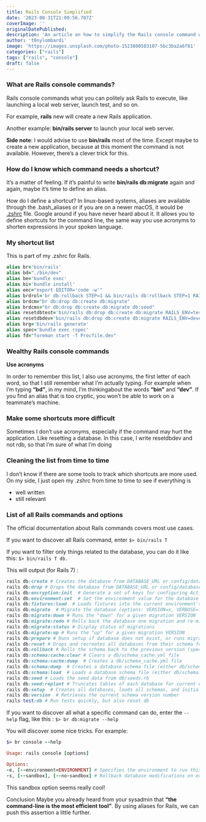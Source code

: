 ```yaml
---
title: Rails Console Simplified
date: '2023-08-31T21:00:56.707Z'
coverImage: ''
originalDatePublished:
description: 'An article on how to simplify the Rails console command with aliases'
author: 't0nylombardi'
image: 'https://images.unsplash.com/photo-1523800503107-5bc3ba2a6f81'
categories: ["rails"]
tags: ["rails", "console"]
draft: false
---
```



### What are Rails console commands?
Rails console commands what you can politely ask Rails to execute, like launching a local web server, launch test, and so on.

For example, **rails** new will create a new Rails application.

Another example: **bin/rails server** to launch your local web server.

**Side note**: I would advise to use **bin/rails** most of the time. Except maybe to create a new application, because at this moment the command is not available. However, there’s a clever trick for this.

### How do I know which command needs a shortcut?
It’s a matter of feeling. If it’s painful to write **bin/rails db:migrate** again and again, maybe it’s time to define an alias.

How do I define a shortcut?
In linux-based systems, aliases are available through the .bash_aliases or if you are on a newer macOS, it would be [.zshrc](https://ohmyz.sh/) file. Google around if you have never heard about it. It allows you to define shortcuts for the command line, the same way you use acronyms to shorten expressions in your spoken language.

### My shortcut list
This is part of my .zshrc for Rails.
```ruby
alias br='bin/rails'
alias bd="./bin/dev"
alias be='bundle exec'
alias bi='bundle install'
alias eec="export EDITOR='code -w'"
alias brdrol='br db:rollback STEP=1 && bin/rails db:rollback STEP=1 RAILS_ENV=test'
alias brdcm="br db:drop db:create db:migrate"
alias brdcms="br db:drop db:create db:migrate db:seed"
alias resetdbtest='bin/rails db:drop db:create db:migrate RAILS_ENV=test'
alias resetdbdev='bin/rails db:drop db:create db:migrate RAILS_ENV=development'
alias brg='bin/rails generate'
alias spec='bundle exec rspec'
alias fd="foreman start -f Procfile.dev"
```

### Wealthy Rails console commands
**Use acronyms**

In order to remember this list, I also use acronyms, the first letter of each word, so that I still remember what I’m actually typing. For example when I’m typing **“bd”**, in my mind, I’m thinkingabout the words **“bin”** and **“dev”**. If you find an alias that is too cryptic, you won’t be able to work on a teammate’s machine.

### Make some shortcuts more difficult
Sometimes I don’t use acronyms, especially if the command may hurt the application. Like resetting a database. In this case, I write resetdbdev and not rdb, so that I’m sure of what I’m doing

### Cleaning the list from time to time
I don’t know if there are some tools to track which shortcuts are more used. On my side, I just open my .zshrc from time to time to see if everything is

- well written
- still relevant

### List of all Rails commands and options
The official documentation about Rails commands covers most use cases.

If you want to discover all Rails command, enter `$> bin/rails T`

If you want to filter only things related to the database, you can do it like this: `$> bin/rails T db.`

This will output (for Rails 7) :
```ruby
rails db:create # Creates the database from DATABASE_URL or config/database.yml for the current RAILS_...
rails db:drop # Drops the database from DATABASE_URL or config/database.yml for the current RAILS_EN...
rails db:encryption:init  # Generate a set of keys for configuring Active Record encryption in a given environment
rails db:environment:set  # Set the environment value for the database
rails db:fixtures:load  # Loads fixtures into the current environment's database
rails db:migrate  # Migrate the database (options: VERSION=x, VERBOSE=false, SCOPE=blog)
rails db:migrate:down # Runs the "down" for a given migration VERSION
rails db:migrate:redo # Rolls back the database one migration and re-migrates up (options: STEP=x, VERSION=x)
rails db:migrate:status # Display status of migrations
rails db:migrate:up # Runs the "up" for a given migration VERSION
rails db:prepare # Runs setup if database does not exist, or runs migrations if it does
rails db:reset # Drops and recreates all databases from their schema for the current environment and ...
rails db:rollback # Rolls the schema back to the previous version (specify steps w/ STEP=n)
rails db:schema:cache:clear # Clears a db/schema_cache.yml file
rails db:schema:cache:dump  # Creates a db/schema_cache.yml file
rails db:schema:dump  # Creates a database schema file (either db/schema.rb or db/structure.sql, depending on...
rails db:schema:load  # Loads a database schema file (either db/schema.rb or db/structure.sql, depending on ...
rails db:seed # Loads the seed data from db/seeds.rb
rails db:seed:replant # Truncates tables of each database for current environment and loads the seeds
rails db:setup  # Creates all databases, loads all schemas, and initializes with the seed data (use db...
rails db:version  # Retrieves the current schema version number
rails test:db # Run tests quickly, but also reset db
```

If you want to discover all what a specific command can do, enter the `--help` flag, like this : `$> br db:migrate --help`

You will discover some nice tricks. For example:

```ruby
$> br console --help

Usage: rails console [options]

Options:
-e, [--environment=ENVIRONMENT] # Specifies the environment to run this console under (test/development/production).
-s, [--sandbox], [--no-sandbox] # Rollback database modifications on exit.

```
This sandbox option seems really cool!

Conclusion
Maybe you already heard from your sysadmin that **“the command-line is the most efficient tool”**. By using aliases for Rails, we can push this assertion a little further.